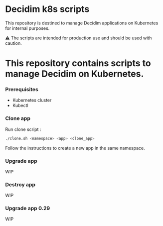 # Decidim k8s scripts

This repository is destined to manage Decidim applications on Kubernetes for internal purposes.

⚠️ The scripts are intended for production use and should be used with caution.

# This repository contains scripts to manage Decidim on Kubernetes.

### Prerequisites
- Kubernetes cluster
- Kubectl

### Clone app

Run clone script :
```bash
./clone.sh <namespace> <app> <clone_app>
```

Follow the instructions to create a new app in the same namespace.

### Upgrade app

WIP

### Destroy app

WIP

### Upgrade app 0.29

WIP